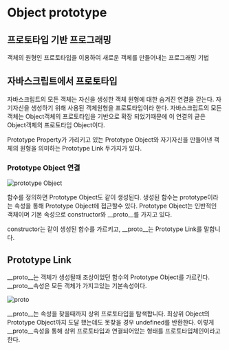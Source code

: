 # Object prototype

## 프로토타입 기반 프로그래밍
객체의 원형인 프로토타입을 이용하여 새로운 객체를 만들어내는 프로그래밍 기법 

## 자바스크립트에서 프로토타입

자바스크립트의 모든 객체는 자신을 생성한 객체 원형에 대한 숨겨진 연결을 갇는다. 자기자신을 생성하기 위해 사용된 객체원형을 프로토타입이라 한다. 자바스크립트의 모든 객체는 Object객체의 프로토타입을 기반으로 확장 되었기때문에 이 연결의 긑은 Object객체의 프로토타입 Object이다. 

Prototype Property가 가리키고 있는 Prototype Object와 자기자신을 만들어낸 객체의 원형을 의미하는 Prototype Link 두가지가 있다. 

### Prototype Object 연결

![prototype Object](https://miro.medium.com/max/1400/1*PZe_YnLftVZwT1dNs1Iu0A.png)

함수를 정의하면 Prototype Object도 같이 생성된다. 생성된 함수는 prototype이라는 속성을 통해 Prototype Object에 접근할수 있다. Prototype Object는 인반적인 객체이며 기본 속성으로 constructor와 \_\_proto\_\_를 가지고 있다. 

constructor는 같이 생성된 함수를 가르키고, \_\_proto\_\_는 Prototype Link를 말합니다. 

## Prototype Link

\_\_proto\_\_는 객체가 생성될때 조상이었던 함수의 Prototype Object를 가르킨다. \_\_proto\_\_속성은 모든 객체가 가지고있는 기본속성이다. 

![proto](https://miro.medium.com/max/2400/1*mwPfPuTeiQiGoPmcAXB-Kg.png)

\_\_proto\_\_는 속성을 찾을때까지 상위 프로토타입을 탐색합니다. 최상위 Object의 Prototype Object까지 도달 했는데도 못찾을 경우 undefined를 반환한다. 이렇게 \_\_proto\_\_속성을 통해 상위 프로토타입과 연결되어있는 형태를 프로토타입체인이라고 한다. 
